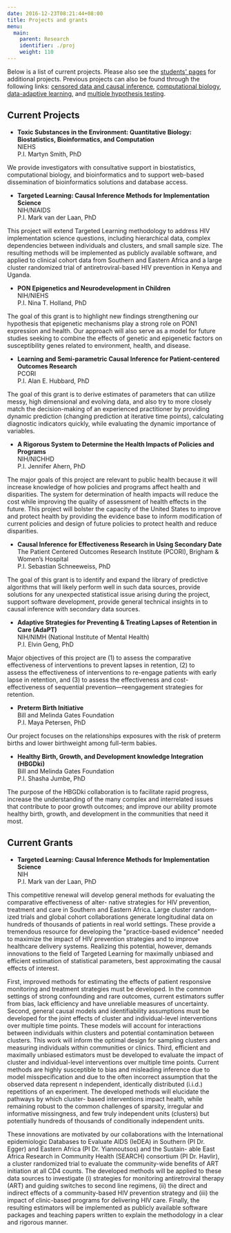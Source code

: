 ```yaml
---
date: 2016-12-23T08:21:44+08:00
title: Projects and grants
menu:
  main:
    parent: Research
    identifier: ./proj
    weight: 110
---
```


Below is a list of current projects. Please also see the [students' pages](../../students) for additional projects. Previous projects can also be found through the following links: [censored data and causal inference](../causality), [computational biology](../compbio), [data-adaptive learning](../crossval), and [multiple hypothesis testing](../multtest).

## Current Projects

- **Toxic Substances in the Environment: Quantitative Biology: Biostatistics, Bioinformatics, and Computation**<br>
NIEHS<br>
P.I. Martyn Smith, PhD

We provide investigators with consultative support in biostatistics, computational biology, and bioinformatics and to support web-based dissemination of bioinformatics solutions and database access.

- **Targeted Learning: Causal Inference Methods for Implementation Science**<br>
NIH/NIAIDS<br>
P.I. Mark van der Laan, PhD

This project will extend Targeted Learning methodology to address HIV implementation science questions, including hierarchical data, complex dependencies between individuals and clusters, and small sample size. The resulting methods will be implemented as publicly available software, and applied to clinical cohort data from Southern and Eastern Africa and a large cluster randomized trial of antiretroviral-based HIV prevention in Kenya and Uganda.


- **PON Epigenetics and Neurodevelopment in Children**<br>
NIH/NIEHS<br>
P.I. Nina T. Holland, PhD

The goal of this grant is to highlight new findings strengthening our hypothesis that epigenetic mechanisms play a strong role on PON1 expression and health. Our approach will also serve as a model for future studies seeking to combine the effects of genetic and epigenetic factors on susceptibility genes related to environment, health, and disease.


- **Learning and Semi-parametric Causal Inference for Patient-centered Outcomes Research**<br>
PCORI<br>
P.I. Alan E. Hubbard, PhD

The goal of this grant is to derive estimates of parameters that can utilize messy, high dimensional and evolving data, and also try to more closely match the decision-making of an experienced practitioner by providing dynamic prediction (changing prediction at iterative time points), calculating diagnostic indicators quickly, while evaluating the dynamic importance of variables.


- **A Rigorous System to Determine the Health Impacts of Policies and Programs**<br>
NIH/NICHHD<br>
P.I. Jennifer Ahern, PhD

The major goals of this project are relevant to public health because it will increase knowledge of how policies and programs affect health and disparities. The system for determination of health impacts will reduce the cost while improving the quality of assessment of health effects in the future. This project will bolster the capacity of the United States to improve and protect health by providing the evidence base to inform modification of current policies and design of future policies to protect health and reduce disparities. 


- **Causal Inference for Effectiveness Research in Using Secondary Date**<br>
The Patient Centered Outcomes Research Institute (PCORI), Brigham & Women’s Hospital<br>
P.I. Sebastian Schneeweiss, PhD

The goal of this grant is to identify and expand the library of predictive algorithms that will likely perform well in such data sources, provide solutions for any unexpected statistical issue arising during the project, support software development, provide general technical insights in to causal inference with secondary data sources.

- **Adaptive Strategies for Preventing & Treating Lapses of Retention in Care (AdaPT)**<br>
NIH/NIMH (National Institute of Mental Health)<br>
P.I. Elvin Geng, PhD

Major objectives of this project are (1) to assess the comparative effectiveness of interventions to prevent lapses in retention, (2) to assess the effectiveness of interventions to re-engage patients with early lapse in retention, and (3) to assess the effectiveness and cost-effectiveness of sequential prevention—reengagement strategies for retention.

- **Preterm Birth Initiative**<br>
Bill and Melinda Gates Foundation<br>
P.I. Maya Petersen, PhD

Our project focuses on the relationships exposures with the risk of preterm births and lower birthweight among full-term babies.

- **Healthy Birth, Growth, and Development knowledge Integration (HBGDki)**<br>
Bill and Melinda Gates Foundation<br>
P.I. Shasha Jumbe, PhD

The purpose of the HBGDki collaboration is to facilitate rapid progress, increase the understanding of the many complex and interrelated issues that contribute to poor growth outcomes; and improve our ability promote healthy birth, growth, and development in the communities that need it most.

## Current Grants

- **Targeted Learning: Causal Inference Methods for Implementation Science**<br>
NIH<br>
P.I. Mark van der Laan, PhD

This competitive renewal will develop general methods for evaluating the comparative effectiveness of alter- native strategies for HIV prevention, treatment and care in Southern and Eastern Africa. Large cluster random- ized trials and global cohort collaborations generate longitudinal data on hundreds of thousands of patients in real world settings. These provide a tremendous resource for developing the "practice-based evidence" needed to maximize the impact of HIV prevention strategies and to improve healthcare delivery systems. Realizing this potential, however, demands innovations to the field of Targeted Learning for maximally unbiased and efficient estimation of statistical parameters, best approximating the causal effects of interest.

First, improved methods for estimating the effects of patient responsive monitoring and treatment strategies must be developed. In the common settings of strong confounding and rare outcomes, current estimators suffer from bias, lack efficiency and have unreliable measures of uncertainty. Second, general causal models and identifiability assumptions must be developed for the joint effects of cluster and individual-level interventions over multiple time points. These models will account for interactions between individuals within clusters and potential contamination between clusters. This work will inform the optimal design for sampling clusters and measuring individuals within communities or clinics. Third, efficient and maximally unbiased estimators must be developed to evaluate the impact of cluster and individual-level interventions over multiple time points. Current methods are highly susceptible to bias and misleading inference due to model misspecification and due to the often incorrect assumption that the observed data represent n independent, identically distributed (i.i.d.) repetitions of an experiment. The developed methods will elucidate the pathways by which cluster- based interventions impact health, while remaining robust to the common challenges of sparsity, irregular and informative missingness, and few truly independent units (clusters) but potentially hundreds of thousands of conditionally independent units.

These innovations are motivated by our collaborations with the International epidemiologic Databases to Evaluate AIDS (IeDEA) in Southern (PI Dr. Egger) and Eastern Africa (PI Dr. Yiannoutsos) and the Sustain- able East Africa Research in Community Health (SEARCH) consortium (PI Dr. Havlir), a cluster randomized trial to evaluate the community-wide benefits of ART initiation at all CD4 counts. The developed methods will be applied to these data sources to investigate (i) strategies for monitoring antiretroviral therapy (ART) and guiding switches to second line regimens, (ii) the direct and indirect effects of a community-based HIV prevention strategy and (iii) the impact of clinic-based programs for delivering HIV care. Finally, the resulting estimators will be implemented as publicly available software packages and teaching papers written to explain the methodology in a clear and rigorous manner.


<!-- - **Biomedical Informatics for Critical Care**<br>
Intel Corporation<br>
P.I. Stuart Russell, PhD and Geoffrey Manley, MD, PhD

Here we propose to bring together a powerful multidisciplinary team from academic medicine (UCSF), computer science (UCB), and industry (Intel’s Digital Health Group) to develop a high performance information system and novel computational techniques for critical care medicine. To create the infrastructure and methods needed to achieve this goal, we will develop a scalable warehouse for critical care data to facilitate multi-institutional collaboration and knowledge discovery. In parallel, we will explore the potential of advanced informatics methods to improve patient classification, prognostic accuracy, and clinical decision-making. We believe that this multidisciplinary approach will ultimately fuel the development of a new generation of ICU information systems to improve the diagnosis, treatment and outcome of critically ill and injured patients.


- **Fresno Asthmatic Children’s Environment Study**<br>
National Institutes of Health/National Heart, Lung and Blood Institute   <br>
P.I. Ira Tager
                   
The specific aims of the study are the following:  1) to evaluate the long-term health effects of exposure to air pollutants/bioaerosols on symptoms, asthma severity and growth of lung function; 2) to evaluate the extent to which genes involved in defense against oxidative stress influence short and long-term pollutant effects; 3) to evaluate the effects of interactions between exposures to traffic related pollutants and bioaerosals on both short-term and long-term pollutant effects; 4) to use methods of causal analysis (marginal structural models) and compare the quantitative inferences between causal and association analyses.

 
- **Toxic Substances in the Environment, Subproject Core D, Biostatistics and Computing**<br>
National Institutes of Health/National Institute of Environmental Health Sciences                <br>
P.I. Martyn Smith

The major goals of this project are to provide project investigators with consultative support in biostatistics, and to support computer-based communication and database needs.                                                     

                                   
- **Statistical Methods to Study the Epidemiology of HIV & Other Diseases**<br>
National Institutes of Health <br>
P.I. Nicholas Jewell

Development of statistical techniques for the analysis of a variety of data sets relating to HIV disease, uterine fibroids and other diseases including STIs.

                      
- **Statistical Techniques for Complex Environmental Epidemiological Studies**<br>
National Institutes of Health <br>
P.I. Nicholas Jewell

This study is devoted to the development of statistical techniques to understand the effect of environmental exposures on the onset of disease in the presence of diagnosis data and assess the effects of multiple environmental exposures on a variety of pregnancy and child development outcomes.

         
- **Pregnancy Outcomes in Polycystic Ovary Syndrome**<br>
Kaiser Permanente Division of Research (NIH Prime) <br>
P.I. Joan Lo

This is an epidemiologic study focused on the pregnancy outcomes of women with polycystic ovary syndrome using retrospective data obtained from Kaiser Permanente Northern California.  Dr. van der Laan will provide oversight and input in regarding to modeling approaches and will supervise the work of the Assistant Researcher.


- **Targeted Empirical Super Learning in HIV Research**<br>
National Institutes of Health <br>
P.I. Mark van der Laan

This project will develop a general statistical methodology, called Targeted Empirical Learning, into a practical product that can be applied to answer scientific questions.   Specific applications include treatment rules for HIV-infected patients; activity levels in the elderly; mutation of HIV-virus for prediction of clinical response to drug combinations; measures of variable importance/causal effects of air pollution components on asthmatic children.


- **Biological Response Indicators of Environmental Stress Center:  Project 1 protein Adducts as Molecular Signatures of Carcinogen Dose**<br>
National Institutes of Health <br>
P.I. Steven Rappaport

The major goal of Project 1 is to demonstrate the viability of protein adductomics as a true omics approach.


- **Center for Integrative Research on Childhood Leukemia and the Environment: Project 2 - Exposure Assessment for Childhood Leukemia**<br>
National Institutes of Health/National Institute of Environmental Health Sciences <br>
P.I. Patricia Buffler
Project Leader: Stephen Rappaport 

A project to assess exposures to persistent contaminants present in homes that may cause leukemia, based upon analysis of house dust, blood collected at the time of the diagnosis of leukemia cases, and archived newborn dried blood spots collected at birth.


- **Contemporary Treatment and Outcomes for Atrial Fibrillation in Clinical Practice**<br>
National Institutes of Health/National Heart, Lung and Blood Institute <br>
P.I. Alan Go

Collaboration between two members of the NHLBI-sponsored Cardiovasuclar Research Network (KPNC, KPSC) and a clinical trialist consortium to address the following aims: Aim 1:Develop and test novel risk stratification schemes for adverse outcomes (thromboembolism/stroke, bleeding) in patients with atrial fibrillation on and off anticoagulation from a large-scale community-based cohort and additionally validate risk models against patients enrolled in randomized clinical trials. Aim 2: Establish and characterize contemporary registries of incident and prevalent atrial fibrillation within very large, diverse community-based populations to provide critical insights into current outcome event rates and practice patterns, potential health disparities, and to facilitate more rapid enrollment into future effectiveness studies and clinical trials.  Aim 3: Identify and validate novel statistical approaches for conducting comparative effectiveness (CE) studies (eg, antithrombotic therapy, catheter ablation) in observational studies and clinical trials

## Recent Abstracts

- **Methodology Development in Comparative Effectiveness Research**<br>
Jennifer Creasman, Susan Gruber, Mark van der Laan<br>

We have three objectives for this project.  First, we hope to bridge the gap between scientific progress and broad adoption by industry, academic, and government agencies by developing professional, user-friendly super learner and targeted maximum likelihood estimation (SL-TMLE) software that will allow researchers to compare patient management strategies, identify which strategies work best for specific subgroups and predict outcomes based on individual clinical and demographic characteristics. Second, we aim to demonstrate the superiority of SL-TMLE by analyzing simulated data based on a broad range of existing “real” datasets. Collaborators have pledged access to ten datasets that address some of the priority areas outlined by the Institute of Medicine including cardiovascular disease, functional limitations and HIV/AIDS. These collaborations will result in publications demonstrating SL-TMLE to solve outstanding data analysis problems in CER.  Finally, we aim to increase the understanding and use of SL-TMLE throughout the research community by disseminating SL-TMLE materials via publications and presentations.

 -->